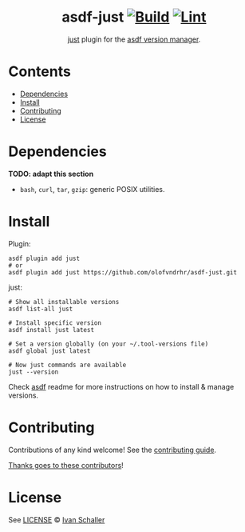 <div align="center">

# asdf-just [![Build](https://github.com/olofvndrhr/asdf-just/actions/workflows/build.yml/badge.svg)](https://github.com/olofvndrhr/asdf-just/actions/workflows/build.yml) [![Lint](https://github.com/olofvndrhr/asdf-just/actions/workflows/lint.yml/badge.svg)](https://github.com/olofvndrhr/asdf-just/actions/workflows/lint.yml)

[just](https://just.systems/man/en/) plugin for the [asdf version manager](https://asdf-vm.com).

</div>

# Contents

-   [Dependencies](#dependencies)
-   [Install](#install)
-   [Contributing](#contributing)
-   [License](#license)

# Dependencies

**TODO: adapt this section**

-   `bash`, `curl`, `tar`, `gzip`: generic POSIX utilities.

# Install

Plugin:

```shell
asdf plugin add just
# or
asdf plugin add just https://github.com/olofvndrhr/asdf-just.git
```

just:

```shell
# Show all installable versions
asdf list-all just

# Install specific version
asdf install just latest

# Set a version globally (on your ~/.tool-versions file)
asdf global just latest

# Now just commands are available
just --version
```

Check [asdf](https://github.com/asdf-vm/asdf) readme for more instructions on how to
install & manage versions.

# Contributing

Contributions of any kind welcome! See the [contributing guide](contributing.md).

[Thanks goes to these contributors](https://github.com/olofvndrhr/asdf-just/graphs/contributors)!

# License

See [LICENSE](LICENSE) © [Ivan Schaller](https://github.com/olofvndrhr/)
